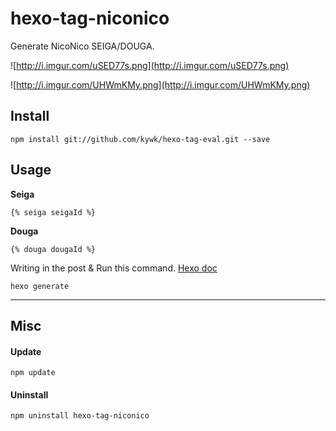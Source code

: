 hexo-tag-niconico
========================
Generate NicoNico SEIGA/DOUGA.

![http://i.imgur.com/uSED77s.png](http://i.imgur.com/uSED77s.png)

![http://i.imgur.com/UHWmKMy.png](http://i.imgur.com/UHWmKMy.png)

## Install
```
npm install git://github.com/kywk/hexo-tag-eval.git --save
```

## Usage

**Seiga**

```
{% seiga seigaId %}
```

**Douga**

```
{% douga dougaId %}
```

Writing in the post & Run this command.
[Hexo doc](https://hexo.io/docs/commands.html)

```
hexo generate
```

---

## Misc

#### Update
```
npm update
```

#### Uninstall
```
npm uninstall hexo-tag-niconico
```

